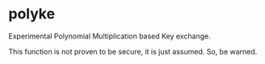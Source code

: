 # polyke
Experimental Polynomial Multiplication based Key exchange.

This function is not proven to be secure, it is just assumed. So, be warned.
